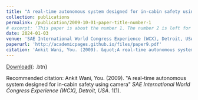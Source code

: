 ```yaml
---
title: "A real-time autonomous system designed for in-cabin safety using camera"
collection: publications
permalink: /publication/2009-10-01-paper-title-number-1
# excerpt: 'This paper is about the number 1. The number 2 is left for future work.'
date: 2024-01-03
venue: 'SAE International World Congress Experience (WCX), Detroit, USA'
paperurl: 'http://academicpages.github.io/files/paper9.pdf'
citation: 'Ankit Wani, You. (2009). &quot;A real-time autonomous system designed for in-cabin safety using camera.&quot; <i>SAE International World Congress Experience (WCX), Detroit, USA</i>. 1(1).'
---
```

[Download](http://academicpages.github.io/files/paper9.pdf){: .btn}

Recommended citation: Ankit Wani, You. (2009). "A real-time autonomous system designed for in-cabin safety using camera" <i>SAE International World Congress Experience (WCX), Detroit, USA</i>. 1(1).
